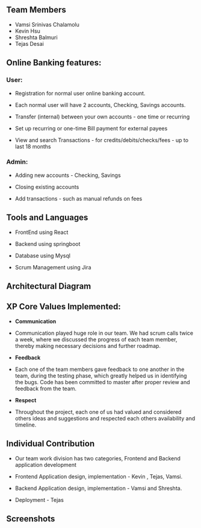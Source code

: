 ## Team Members

- Vamsi Srinivas Chalamolu
- Kevin Hsu
- Shreshta Balmuri
- Tejas Desai

## Online Banking features:

### User:

* Registration for normal user online banking account.

* Each normal user will have 2 accounts, Checking, Savings accounts.

* Transfer (internal) between your own accounts - one time or recurring

* Set up recurring or one-time Bill payment for external payees

* View and search Transactions - for credits/debits/checks/fees - up to  last 18 months




### Admin:

* Adding new accounts - Checking, Savings

* Closing existing accounts

* Add transactions - such as manual refunds on fees


## Tools and Languages

* FrontEnd using React

* Backend using springboot

* Database using Mysql

* Scrum Management using Jira


## Architectural Diagram


## XP Core Values Implemented:

- **Communication**

* Communication played huge role in our team. We had scrum calls twice a week, where we discussed the 
progress of each team member, thereby making necessary decisions and further roadmap.

- **Feedback**

* Each one of the team members gave feedback to one another in the team, during the testing phase, which 
greatly helped us in identifying the bugs. Code has been committed to master after proper review and 
feedback from the team.

- **Respect**

* Throughout the project, each one of us had valued and considered others ideas and suggestions and respected each others availability and timeline. 


## Individual Contribution

- Our team work division has two categories, Frontend and Backend application development

- Frontend Application design, implementation - Kevin , Tejas, Vamsi.

- Backend Application design, implementation   - Vamsi and Shreshta.

- Deployment - Tejas



## Screenshots

